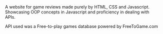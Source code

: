 A website for game reviews made purely by HTML, CSS and Javascript. Showcasing OOP concepts in Javascript and proficiency in dealing with APIs.

API used was a Free-to-play games database powered by FreeToGame.com
